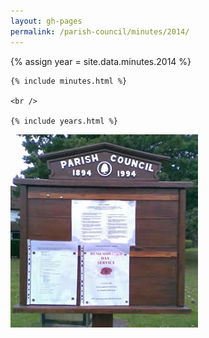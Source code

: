 ```yaml
---
layout: gh-pages
permalink: /parish-council/minutes/2014/
---
```


<div class="panelLeft">
	{% assign year = site.data.minutes.2014 %}

	{% include minutes.html %}

	<br />

	{% include years.html %}
</div>

<div class="panelLeft">
	<img src="/common/image/noticeBoard.jpg" alt="Notice Board" width="300" height="309" />
</div>